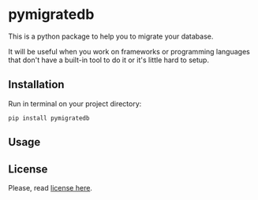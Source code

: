 # pymigratedb

This is a python package to help you to migrate your database. 

It will be useful when you work on frameworks or programming languages that don't have a built-in tool to do it or it's little hard to setup.

## Installation
Run in terminal on your project directory:
```
pip install pymigratedb
```

## Usage

## License
Please, read [license here](./LICENSE.txt).
